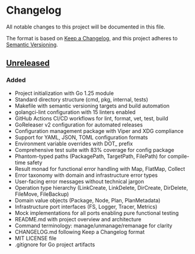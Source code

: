 # Changelog

All notable changes to this project will be documented in this file.

The format is based on [Keep a Changelog](https://keepachangelog.com/en/1.0.0/),
and this project adheres to [Semantic Versioning](https://semver.org/spec/v2.0.0.html).

## [Unreleased]

### Added
- Project initialization with Go 1.25 module
- Standard directory structure (cmd, pkg, internal, tests)
- Makefile with semantic versioning targets and build automation
- golangci-lint configuration with 15 linters enabled
- GitHub Actions CI/CD workflows for lint, format, vet, test, build
- GoReleaser v2 configuration for automated releases
- Configuration management package with Viper and XDG compliance
- Support for YAML, JSON, TOML configuration formats
- Environment variable overrides with DOT_ prefix
- Comprehensive test suite with 83% coverage for config package
- Phantom-typed paths (PackagePath, TargetPath, FilePath) for compile-time safety
- Result monad for functional error handling with Map, FlatMap, Collect
- Error taxonomy with domain and infrastructure error types
- User-facing error messages without technical jargon
- Operation type hierarchy (LinkCreate, LinkDelete, DirCreate, DirDelete, FileMove, FileBackup)
- Domain value objects (Package, Node, Plan, PlanMetadata)
- Infrastructure port interfaces (FS, Logger, Tracer, Metrics)
- Mock implementations for all ports enabling pure functional testing
- README.md with project overview and architecture
- Command terminology: manage/unmanage/remanage for clarity
- CHANGELOG.md following Keep a Changelog format
- MIT LICENSE file
- .gitignore for Go project artifacts

[Unreleased]: https://github.com/jamesainslie/dot/commits/main


